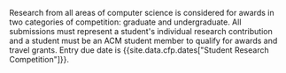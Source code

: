 Research from all areas of computer science is considered for awards in two categories of competition: graduate and undergraduate. All submissions must represent a student's individual research contribution and a student must be an ACM student member to qualify for awards and travel grants. Entry due date is {{site.data.cfp.dates["Student Research Competition"]}}.
